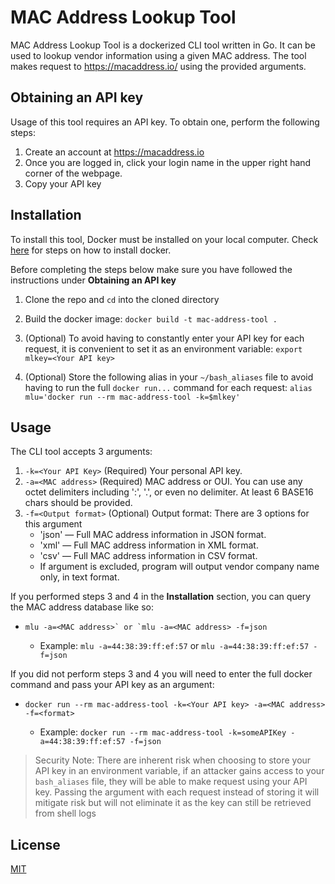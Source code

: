 # MAC Address Lookup Tool

MAC Address Lookup Tool is a dockerized CLI tool written in Go. It can be used to lookup vendor information using a given MAC address. 
The tool makes request to https://macaddress.io/ using the provided arguments.


## Obtaining an API key

Usage of this tool requires an API key. To obtain one, perform the following steps: 
1. Create an account at https://macaddress.io
2. Once you are logged in, click your login name in the upper right hand corner of the webpage.
3. Copy your API key 


## Installation

To install this tool, Docker must be installed on your local computer. Check [here](https://docs.docker.com/get-docker/) for steps on how to install docker.

Before completing the steps below make sure you have followed the instructions under **Obtaining an API key**


1. Clone the repo and `cd` into the cloned directory

2. Build the docker image: `docker build -t mac-address-tool .`
3. (Optional) To avoid having to constantly enter your API key for each request, it is convenient to set it as an environment variable: `export mlkey=<Your API key>`
4. (Optional) Store the following alias in your `~/bash_aliases` file to avoid having to run the full `docker run...` command for each request: `alias mlu='docker run --rm mac-address-tool -k=$mlkey'`


## Usage

The CLI tool accepts 3 arguments:
1. `-k=<Your API Key>` (Required) Your personal API key.
2. `-a=<MAC address>` (Required) MAC address or OUI. You can use any octet delimiters including ':', '.', or even no delimiter. At least 6 BASE16 chars should be provided. 
3. `-f=<Output format>` (Optional) Output format: There are 3 options for this argument
      - 'json' — Full MAC address information in JSON format.
      - 'xml' — Full MAC address information in XML format.
      - 'csv' — Full MAC address information in CSV format.
      - If argument is excluded, program will output vendor company name only, in text format.


If you performed steps 3 and 4 in the **Installation** section, you can query the MAC address database like so:
-  ``mlu -a=<MAC address>` or `mlu -a=<MAC address> -f=json``
      
      - Example: `mlu -a=44:38:39:ff:ef:57` or `mlu -a=44:38:39:ff:ef:57 -f=json`

If you did not perform steps 3 and 4 you will need to enter the full docker command and pass your API key as an argument:
-  `docker run --rm mac-address-tool -k=<Your API key> -a=<MAC address> -f=<format>`

     - Example: `docker run --rm mac-address-tool -k=someAPIKey -a=44:38:39:ff:ef:57 -f=json`  

> Security Note: There are inherent risk when choosing to store your API key in an environment variable, if an attacker gains access to your `bash_aliases` file, they will be able to make request using your API key.
> Passing the argument with each request instead of storing it will mitigate risk but will not eliminate it as the key can still be retrieved from shell logs



 
 ## License
 [MIT](https://choosealicense.com/licenses/mit/)